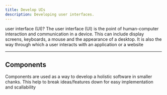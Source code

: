 ```yaml
---
title: Develop UIs
description: Developing user interfaces.
---
```


user interface (UI)? The user interface (UI) is the point of human-computer interaction and communication in a device. This can include display screens, keyboards, a mouse and the appearance of a desktop. It is also the way through which a user interacts with an application or a website

---

## Components

Components are used as a way to develop a holistic software in smaller chanks. This help to break ideas/features down for easy implementation and scallability 
